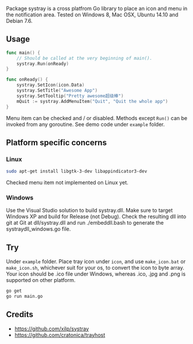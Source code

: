Package systray is a cross platfrom Go library to place an icon and menu in the notification area.
Tested on Windows 8, Mac OSX, Ubuntu 14.10 and Debian 7.6.

## Usage
```go
func main() {
	// Should be called at the very beginning of main().
	systray.Run(onReady)
}

func onReady() {
	systray.SetIcon(icon.Data)
	systray.SetTitle("Awesome App")
	systray.SetTooltip("Pretty awesome超级棒")
	mQuit := systray.AddMenuItem("Quit", "Quit the whole app")
}
```
Menu item can be checked and / or disabled. Methods except `Run()` can be invoked from any goroutine. See demo code under `example` folder.

## Platform specific concerns

### Linux

```sh
sudo apt-get install libgtk-3-dev libappindicator3-dev
```
Checked menu item not implemented on Linux yet.

### Windows

Use the Visual Studio solution to build systray.dll. Make sure to target Windows
XP and build for Release (not Debug). Check the resulting dll into git at Git at
dll/systray.dll and run ./embeddll.bash to generate the systraydll_windows.go
file.

## Try

Under `example` folder.
Place tray icon under `icon`, and use `make_icon.bat` or `make_icon.sh`, whichever suit for your os, to convert the icon to byte array.
Your icon should be .ico file under Windows, whereas .ico, .jpg and .png is supported on other platform.

```sh
go get
go run main.go
```

## Credits

- https://github.com/xilp/systray
- https://github.com/cratonica/trayhost
